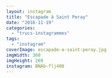 ```yaml
---
layout: instagram
title: "Escapade à Saint Peray"
date: "2016-11-19"
categories: 
  - "trucs-instagrammes"
tags: 
  - "instagram"
coverImage: escapade-a-saint-peray.jpg
imgWidth: 360
imgHeight: 269
instagram: BNAb-flj408
---
```


